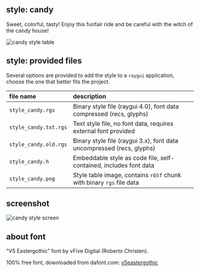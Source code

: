 ## style: candy

Sweet, colorful, tasty! Enjoy this funfair ride and be careful with the witch of the candy house!

![candy style table](style_candy.png)

## style: provided files

Several options are provided to add the style to a `raygui` application, choose the one that better fits the project.

| file name | description |
| :-------- | :---------- |
| `style_candy.rgs` | Binary style file (raygui 4.0), font data compressed (recs, glyphs) |
| `style_candy.txt.rgs` | Text style file, no font data, requires external font provided |
| `style_candy.old.rgs` | Binary style file (raygui 3.x), font data uncompressed (recs, glyphs) |
| `style_candy.h` | Embeddable style as code file, self-contained, includes font data |
| `style_candy.png` | Style table image, contains `rGSf` chunk with binary `rgs` file data |

## screenshot

![candy style screen](candy_screenshot.png)

## about font

"V5 Eastergothic" font by vFive Digital (Roberto Christen).

100% free font, downloaded from dafont.com: [v5eastergothic](https://www.dafont.com/v5eastergothic.font)
